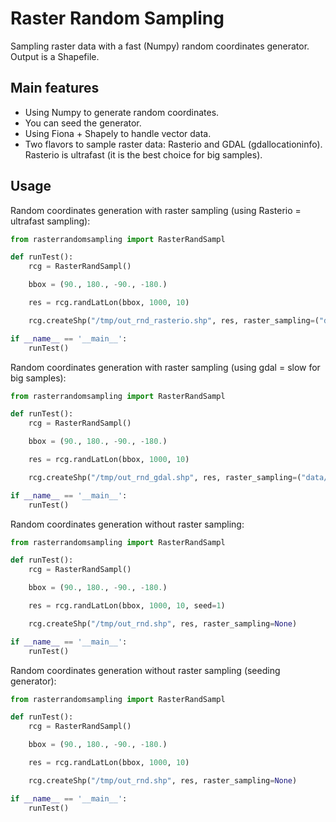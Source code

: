 # Raster Random Sampling
Sampling raster data with a fast (Numpy) random coordinates generator. Output is a Shapefile.

## Main features
- Using Numpy to generate random coordinates.
- You can seed the generator.
- Using Fiona + Shapely to handle vector data.
- Two flavors to sample raster data: Rasterio and GDAL (gdallocationinfo). Rasterio is ultrafast (it is the best choice for big samples).

## Usage

Random coordinates generation with raster sampling (using Rasterio = ultrafast sampling):
```python
from rasterrandomsampling import RasterRandSampl

def runTest():
    rcg = RasterRandSampl()

    bbox = (90., 180., -90., -180.)

    res = rcg.randLatLon(bbox, 1000, 10)

    rcg.createShp("/tmp/out_rnd_rasterio.shp", res, raster_sampling=("data/raster_test.tif", "rasterio"))

if __name__ == '__main__':
    runTest()
```

Random coordinates generation with raster sampling (using gdal = slow for big samples):
```python
from rasterrandomsampling import RasterRandSampl

def runTest():
    rcg = RasterRandSampl()

    bbox = (90., 180., -90., -180.)

    res = rcg.randLatLon(bbox, 1000, 10)

    rcg.createShp("/tmp/out_rnd_gdal.shp", res, raster_sampling=("data/raster_test.tif", "gdal"))

if __name__ == '__main__':
    runTest()
```

Random coordinates generation without raster sampling:
```python
from rasterrandomsampling import RasterRandSampl

def runTest():
    rcg = RasterRandSampl()

    bbox = (90., 180., -90., -180.)

    res = rcg.randLatLon(bbox, 1000, 10, seed=1)

    rcg.createShp("/tmp/out_rnd.shp", res, raster_sampling=None)

if __name__ == '__main__':
    runTest()
```

Random coordinates generation without raster sampling (seeding generator):
```python
from rasterrandomsampling import RasterRandSampl

def runTest():
    rcg = RasterRandSampl()

    bbox = (90., 180., -90., -180.)

    res = rcg.randLatLon(bbox, 1000, 10)

    rcg.createShp("/tmp/out_rnd.shp", res, raster_sampling=None)

if __name__ == '__main__':
    runTest()
```
